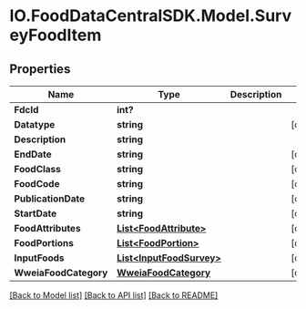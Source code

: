 # IO.FoodDataCentralSDK.Model.SurveyFoodItem
## Properties

Name | Type | Description | Notes
------------ | ------------- | ------------- | -------------
**FdcId** | **int?** |  | 
**Datatype** | **string** |  | [optional] 
**Description** | **string** |  | 
**EndDate** | **string** |  | [optional] 
**FoodClass** | **string** |  | [optional] 
**FoodCode** | **string** |  | [optional] 
**PublicationDate** | **string** |  | [optional] 
**StartDate** | **string** |  | [optional] 
**FoodAttributes** | [**List&lt;FoodAttribute&gt;**](FoodAttribute.md) |  | [optional] 
**FoodPortions** | [**List&lt;FoodPortion&gt;**](FoodPortion.md) |  | [optional] 
**InputFoods** | [**List&lt;InputFoodSurvey&gt;**](InputFoodSurvey.md) |  | [optional] 
**WweiaFoodCategory** | [**WweiaFoodCategory**](WweiaFoodCategory.md) |  | [optional] 

[[Back to Model list]](../README.md#documentation-for-models) [[Back to API list]](../README.md#documentation-for-api-endpoints) [[Back to README]](../README.md)

